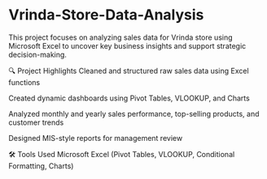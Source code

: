 # Vrinda-Store-Data-Analysis

This project focuses on analyzing sales data for Vrinda store using Microsoft Excel to uncover key business insights and support strategic decision-making.

🔍 Project Highlights
Cleaned and structured raw sales data using Excel functions

Created dynamic dashboards using Pivot Tables, VLOOKUP, and Charts

Analyzed monthly and yearly sales performance, top-selling products, and customer trends

Designed MIS-style reports for management review

🛠️ Tools Used
Microsoft Excel (Pivot Tables, VLOOKUP, Conditional Formatting, Charts)

